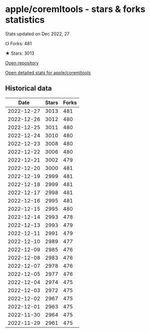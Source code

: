 # apple/coremltools - stars & forks statistics

Stats updated on Dec 2022, 27

☋ Forks: 481

★ Stars: 3013

[Open repository](https://github.com/apple/coremltools)

[Open detailed stats for apple/coremltools](https://reviewgithub.com/rep/apple/coremltools)

## Historical data
| Date | Stars | Forks |
|------|-------|-------|
| 2022-12-27 | 3013 | 481 | 
| 2022-12-26 | 3012 | 480 | 
| 2022-12-25 | 3011 | 480 | 
| 2022-12-24 | 3010 | 480 | 
| 2022-12-23 | 3008 | 480 | 
| 2022-12-22 | 3006 | 480 | 
| 2022-12-21 | 3002 | 479 | 
| 2022-12-20 | 3000 | 481 | 
| 2022-12-19 | 2999 | 481 | 
| 2022-12-18 | 2999 | 481 | 
| 2022-12-17 | 2998 | 481 | 
| 2022-12-16 | 2995 | 481 | 
| 2022-12-15 | 2995 | 480 | 
| 2022-12-14 | 2993 | 478 | 
| 2022-12-13 | 2993 | 479 | 
| 2022-12-11 | 2991 | 479 | 
| 2022-12-10 | 2989 | 477 | 
| 2022-12-09 | 2985 | 476 | 
| 2022-12-08 | 2983 | 476 | 
| 2022-12-07 | 2978 | 476 | 
| 2022-12-05 | 2977 | 476 | 
| 2022-12-04 | 2974 | 475 | 
| 2022-12-03 | 2972 | 475 | 
| 2022-12-02 | 2967 | 475 | 
| 2022-12-01 | 2963 | 475 | 
| 2022-11-30 | 2964 | 475 | 
| 2022-11-29 | 2961 | 475 | 

